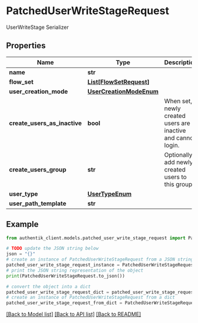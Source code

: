 # PatchedUserWriteStageRequest

UserWriteStage Serializer

## Properties

Name | Type | Description | Notes
------------ | ------------- | ------------- | -------------
**name** | **str** |  | [optional] 
**flow_set** | [**List[FlowSetRequest]**](FlowSetRequest.md) |  | [optional] 
**user_creation_mode** | [**UserCreationModeEnum**](UserCreationModeEnum.md) |  | [optional] 
**create_users_as_inactive** | **bool** | When set, newly created users are inactive and cannot login. | [optional] 
**create_users_group** | **str** | Optionally add newly created users to this group. | [optional] 
**user_type** | [**UserTypeEnum**](UserTypeEnum.md) |  | [optional] 
**user_path_template** | **str** |  | [optional] 

## Example

```python
from authentik_client.models.patched_user_write_stage_request import PatchedUserWriteStageRequest

# TODO update the JSON string below
json = "{}"
# create an instance of PatchedUserWriteStageRequest from a JSON string
patched_user_write_stage_request_instance = PatchedUserWriteStageRequest.from_json(json)
# print the JSON string representation of the object
print(PatchedUserWriteStageRequest.to_json())

# convert the object into a dict
patched_user_write_stage_request_dict = patched_user_write_stage_request_instance.to_dict()
# create an instance of PatchedUserWriteStageRequest from a dict
patched_user_write_stage_request_from_dict = PatchedUserWriteStageRequest.from_dict(patched_user_write_stage_request_dict)
```
[[Back to Model list]](../README.md#documentation-for-models) [[Back to API list]](../README.md#documentation-for-api-endpoints) [[Back to README]](../README.md)



